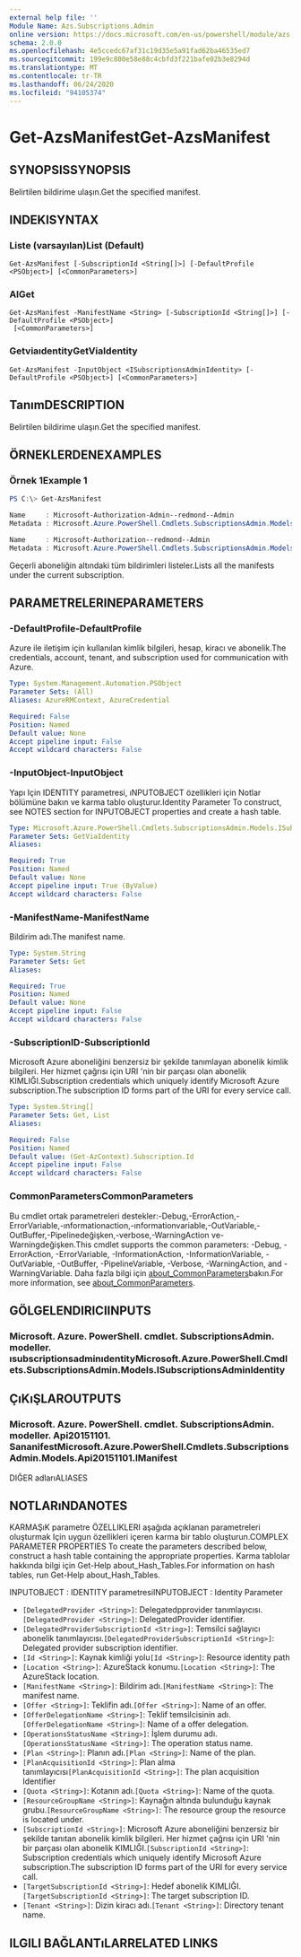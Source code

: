 ```yaml
---
external help file: ''
Module Name: Azs.Subscriptions.Admin
online version: https://docs.microsoft.com/en-us/powershell/module/azs.subscriptions.admin/get-azsmanifest
schema: 2.0.0
ms.openlocfilehash: 4e5ccedc67af31c19d35e5a91fad62ba46535ed7
ms.sourcegitcommit: 199e9c800e58e88c4cbfd3f221bafe02b3e8294d
ms.translationtype: MT
ms.contentlocale: tr-TR
ms.lasthandoff: 06/24/2020
ms.locfileid: "94105374"
---
```

# <span data-ttu-id="c02bc-101">Get-AzsManifest</span><span class="sxs-lookup"><span data-stu-id="c02bc-101">Get-AzsManifest</span></span>

## <span data-ttu-id="c02bc-102">SYNOPSIS</span><span class="sxs-lookup"><span data-stu-id="c02bc-102">SYNOPSIS</span></span>
<span data-ttu-id="c02bc-103">Belirtilen bildirime ulaşın.</span><span class="sxs-lookup"><span data-stu-id="c02bc-103">Get the specified manifest.</span></span>

## <span data-ttu-id="c02bc-104">INDEKI</span><span class="sxs-lookup"><span data-stu-id="c02bc-104">SYNTAX</span></span>

### <span data-ttu-id="c02bc-105">Liste (varsayılan)</span><span class="sxs-lookup"><span data-stu-id="c02bc-105">List (Default)</span></span>
```
Get-AzsManifest [-SubscriptionId <String[]>] [-DefaultProfile <PSObject>] [<CommonParameters>]
```

### <span data-ttu-id="c02bc-106">Al</span><span class="sxs-lookup"><span data-stu-id="c02bc-106">Get</span></span>
```
Get-AzsManifest -ManifestName <String> [-SubscriptionId <String[]>] [-DefaultProfile <PSObject>]
 [<CommonParameters>]
```

### <span data-ttu-id="c02bc-107">Getviaıdentity</span><span class="sxs-lookup"><span data-stu-id="c02bc-107">GetViaIdentity</span></span>
```
Get-AzsManifest -InputObject <ISubscriptionsAdminIdentity> [-DefaultProfile <PSObject>] [<CommonParameters>]
```

## <span data-ttu-id="c02bc-108">Tanım</span><span class="sxs-lookup"><span data-stu-id="c02bc-108">DESCRIPTION</span></span>
<span data-ttu-id="c02bc-109">Belirtilen bildirime ulaşın.</span><span class="sxs-lookup"><span data-stu-id="c02bc-109">Get the specified manifest.</span></span>

## <span data-ttu-id="c02bc-110">ÖRNEKLERDEN</span><span class="sxs-lookup"><span data-stu-id="c02bc-110">EXAMPLES</span></span>

### <span data-ttu-id="c02bc-111">Örnek 1</span><span class="sxs-lookup"><span data-stu-id="c02bc-111">Example 1</span></span>
```powershell
PS C:\> Get-AzsManifest

Name     : Microsoft-Authorization-Admin--redmond--Admin
Metadata : Microsoft.Azure.PowerShell.Cmdlets.SubscriptionsAdmin.Models.Api20151101.ManifestMetadata

Name     : Microsoft-Authorization--redmond--Admin
Metadata : Microsoft.Azure.PowerShell.Cmdlets.SubscriptionsAdmin.Models.Api20151101.ManifestMetadata
```

<span data-ttu-id="c02bc-112">Geçerli aboneliğin altındaki tüm bildirimleri listeler.</span><span class="sxs-lookup"><span data-stu-id="c02bc-112">Lists all the manifests under the current subscription.</span></span>

## <span data-ttu-id="c02bc-113">PARAMETRELERINE</span><span class="sxs-lookup"><span data-stu-id="c02bc-113">PARAMETERS</span></span>

### <span data-ttu-id="c02bc-114">-DefaultProfile</span><span class="sxs-lookup"><span data-stu-id="c02bc-114">-DefaultProfile</span></span>
<span data-ttu-id="c02bc-115">Azure ile iletişim için kullanılan kimlik bilgileri, hesap, kiracı ve abonelik.</span><span class="sxs-lookup"><span data-stu-id="c02bc-115">The credentials, account, tenant, and subscription used for communication with Azure.</span></span>

```yaml
Type: System.Management.Automation.PSObject
Parameter Sets: (All)
Aliases: AzureRMContext, AzureCredential

Required: False
Position: Named
Default value: None
Accept pipeline input: False
Accept wildcard characters: False

```

### <span data-ttu-id="c02bc-116">-InputObject</span><span class="sxs-lookup"><span data-stu-id="c02bc-116">-InputObject</span></span>
<span data-ttu-id="c02bc-117">Yapı Için IDENTITY parametresi, ıNPUTOBJECT özellikleri için Notlar bölümüne bakın ve karma tablo oluşturur.</span><span class="sxs-lookup"><span data-stu-id="c02bc-117">Identity Parameter To construct, see NOTES section for INPUTOBJECT properties and create a hash table.</span></span>

```yaml
Type: Microsoft.Azure.PowerShell.Cmdlets.SubscriptionsAdmin.Models.ISubscriptionsAdminIdentity
Parameter Sets: GetViaIdentity
Aliases:

Required: True
Position: Named
Default value: None
Accept pipeline input: True (ByValue)
Accept wildcard characters: False

```

### <span data-ttu-id="c02bc-118">-ManifestName</span><span class="sxs-lookup"><span data-stu-id="c02bc-118">-ManifestName</span></span>
<span data-ttu-id="c02bc-119">Bildirim adı.</span><span class="sxs-lookup"><span data-stu-id="c02bc-119">The manifest name.</span></span>

```yaml
Type: System.String
Parameter Sets: Get
Aliases:

Required: True
Position: Named
Default value: None
Accept pipeline input: False
Accept wildcard characters: False

```

### <span data-ttu-id="c02bc-120">-SubscriptionID</span><span class="sxs-lookup"><span data-stu-id="c02bc-120">-SubscriptionId</span></span>
<span data-ttu-id="c02bc-121">Microsoft Azure aboneliğini benzersiz bir şekilde tanımlayan abonelik kimlik bilgileri. Her hizmet çağrısı için URI 'nin bir parçası olan abonelik KIMLIĞI.</span><span class="sxs-lookup"><span data-stu-id="c02bc-121">Subscription credentials which uniquely identify Microsoft Azure subscription.The subscription ID forms part of the URI for every service call.</span></span>

```yaml
Type: System.String[]
Parameter Sets: Get, List
Aliases:

Required: False
Position: Named
Default value: (Get-AzContext).Subscription.Id
Accept pipeline input: False
Accept wildcard characters: False

```

### <span data-ttu-id="c02bc-122">CommonParameters</span><span class="sxs-lookup"><span data-stu-id="c02bc-122">CommonParameters</span></span>
<span data-ttu-id="c02bc-123">Bu cmdlet ortak parametreleri destekler:-Debug,-ErrorAction,-ErrorVariable,-ınformationaction,-ınformationvariable,-OutVariable,-OutBuffer,-Pipelinedeğişken,-verbose,-WarningAction ve-Warningdeğişken.</span><span class="sxs-lookup"><span data-stu-id="c02bc-123">This cmdlet supports the common parameters: -Debug, -ErrorAction, -ErrorVariable, -InformationAction, -InformationVariable, -OutVariable, -OutBuffer, -PipelineVariable, -Verbose, -WarningAction, and -WarningVariable.</span></span> <span data-ttu-id="c02bc-124">Daha fazla bilgi için [about_CommonParameters](http://go.microsoft.com/fwlink/?LinkID=113216)bakın.</span><span class="sxs-lookup"><span data-stu-id="c02bc-124">For more information, see [about_CommonParameters](http://go.microsoft.com/fwlink/?LinkID=113216).</span></span>

## <span data-ttu-id="c02bc-125">GÖLGELENDIRICI</span><span class="sxs-lookup"><span data-stu-id="c02bc-125">INPUTS</span></span>

### <span data-ttu-id="c02bc-126">Microsoft. Azure. PowerShell. cmdlet. SubscriptionsAdmin. modeller. ısubscriptionsadminıdentity</span><span class="sxs-lookup"><span data-stu-id="c02bc-126">Microsoft.Azure.PowerShell.Cmdlets.SubscriptionsAdmin.Models.ISubscriptionsAdminIdentity</span></span>

## <span data-ttu-id="c02bc-127">ÇıKıŞLAR</span><span class="sxs-lookup"><span data-stu-id="c02bc-127">OUTPUTS</span></span>

### <span data-ttu-id="c02bc-128">Microsoft. Azure. PowerShell. cmdlet. SubscriptionsAdmin. modeller. Api20151101. Sananifest</span><span class="sxs-lookup"><span data-stu-id="c02bc-128">Microsoft.Azure.PowerShell.Cmdlets.SubscriptionsAdmin.Models.Api20151101.IManifest</span></span>

<span data-ttu-id="c02bc-129">DIĞER adları</span><span class="sxs-lookup"><span data-stu-id="c02bc-129">ALIASES</span></span>

## <span data-ttu-id="c02bc-130">NOTLARıNDA</span><span class="sxs-lookup"><span data-stu-id="c02bc-130">NOTES</span></span>

<span data-ttu-id="c02bc-131">KARMAŞıK parametre ÖZELLIKLERI aşağıda açıklanan parametreleri oluşturmak Için uygun özellikleri içeren karma bir tablo oluşturun.</span><span class="sxs-lookup"><span data-stu-id="c02bc-131">COMPLEX PARAMETER PROPERTIES To create the parameters described below, construct a hash table containing the appropriate properties.</span></span> <span data-ttu-id="c02bc-132">Karma tablolar hakkında bilgi için Get-Help about_Hash_Tables.</span><span class="sxs-lookup"><span data-stu-id="c02bc-132">For information on hash tables, run Get-Help about_Hash_Tables.</span></span>

<span data-ttu-id="c02bc-133">INPUTOBJECT <ISubscriptionsAdminIdentity> : IDENTITY parametresi</span><span class="sxs-lookup"><span data-stu-id="c02bc-133">INPUTOBJECT <ISubscriptionsAdminIdentity>: Identity Parameter</span></span>
  - <span data-ttu-id="c02bc-134">`[DelegatedProvider <String>]`: Delegatedpprovider tanımlayıcısı.</span><span class="sxs-lookup"><span data-stu-id="c02bc-134">`[DelegatedProvider <String>]`: DelegatedProvider identifier.</span></span>
  - <span data-ttu-id="c02bc-135">`[DelegatedProviderSubscriptionId <String>]`: Temsilci sağlayıcı abonelik tanımlayıcısı.</span><span class="sxs-lookup"><span data-stu-id="c02bc-135">`[DelegatedProviderSubscriptionId <String>]`: Delegated provider subscription identifier.</span></span>
  - <span data-ttu-id="c02bc-136">`[Id <String>]`: Kaynak kimliği yolu</span><span class="sxs-lookup"><span data-stu-id="c02bc-136">`[Id <String>]`: Resource identity path</span></span>
  - <span data-ttu-id="c02bc-137">`[Location <String>]`: AzureStack konumu.</span><span class="sxs-lookup"><span data-stu-id="c02bc-137">`[Location <String>]`: The AzureStack location.</span></span>
  - <span data-ttu-id="c02bc-138">`[ManifestName <String>]`: Bildirim adı.</span><span class="sxs-lookup"><span data-stu-id="c02bc-138">`[ManifestName <String>]`: The manifest name.</span></span>
  - <span data-ttu-id="c02bc-139">`[Offer <String>]`: Teklifin adı.</span><span class="sxs-lookup"><span data-stu-id="c02bc-139">`[Offer <String>]`: Name of an offer.</span></span>
  - <span data-ttu-id="c02bc-140">`[OfferDelegationName <String>]`: Teklif temsilcisinin adı.</span><span class="sxs-lookup"><span data-stu-id="c02bc-140">`[OfferDelegationName <String>]`: Name of a offer delegation.</span></span>
  - <span data-ttu-id="c02bc-141">`[OperationsStatusName <String>]`: İşlem durumu adı.</span><span class="sxs-lookup"><span data-stu-id="c02bc-141">`[OperationsStatusName <String>]`: The operation status name.</span></span>
  - <span data-ttu-id="c02bc-142">`[Plan <String>]`: Planın adı.</span><span class="sxs-lookup"><span data-stu-id="c02bc-142">`[Plan <String>]`: Name of the plan.</span></span>
  - <span data-ttu-id="c02bc-143">`[PlanAcquisitionId <String>]`: Plan alma tanımlayıcısı</span><span class="sxs-lookup"><span data-stu-id="c02bc-143">`[PlanAcquisitionId <String>]`: The plan acquisition Identifier</span></span>
  - <span data-ttu-id="c02bc-144">`[Quota <String>]`: Kotanın adı.</span><span class="sxs-lookup"><span data-stu-id="c02bc-144">`[Quota <String>]`: Name of the quota.</span></span>
  - <span data-ttu-id="c02bc-145">`[ResourceGroupName <String>]`: Kaynağın altında bulunduğu kaynak grubu.</span><span class="sxs-lookup"><span data-stu-id="c02bc-145">`[ResourceGroupName <String>]`: The resource group the resource is located under.</span></span>
  - <span data-ttu-id="c02bc-146">`[SubscriptionId <String>]`: Microsoft Azure aboneliğini benzersiz bir şekilde tanıtan abonelik kimlik bilgileri. Her hizmet çağrısı için URI 'nin bir parçası olan abonelik KIMLIĞI.</span><span class="sxs-lookup"><span data-stu-id="c02bc-146">`[SubscriptionId <String>]`: Subscription credentials which uniquely identify Microsoft Azure subscription.The subscription ID forms part of the URI for every service call.</span></span>
  - <span data-ttu-id="c02bc-147">`[TargetSubscriptionId <String>]`: Hedef abonelik KIMLIĞI.</span><span class="sxs-lookup"><span data-stu-id="c02bc-147">`[TargetSubscriptionId <String>]`: The target subscription ID.</span></span>
  - <span data-ttu-id="c02bc-148">`[Tenant <String>]`: Dizin kiracı adı.</span><span class="sxs-lookup"><span data-stu-id="c02bc-148">`[Tenant <String>]`: Directory tenant name.</span></span>

## <span data-ttu-id="c02bc-149">ILGILI BAĞLANTıLAR</span><span class="sxs-lookup"><span data-stu-id="c02bc-149">RELATED LINKS</span></span>

